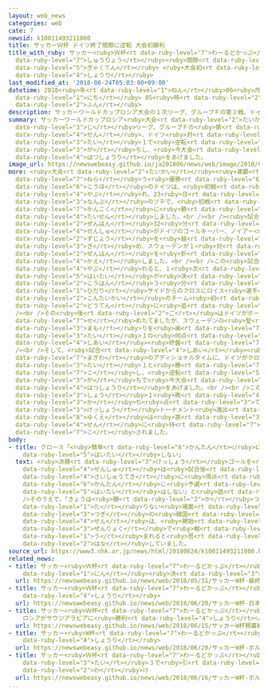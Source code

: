 ```yaml
---
layout: web_news
categories: web
cate: 7
newsid: k10011493211000
title: サッカーＷ杯 ドイツ終了間際に逆転 大会初勝利
title_with_ruby: サッカー<ruby>Ｗ杯<rt data-ruby-level="7">わーるどかっぷ</rt></ruby> ドイツ<ruby>終了<rt
  data-ruby-level="7">しゅうりょう</rt></ruby><ruby>間際<rt data-ruby-level="7">まぎわ</rt></ruby>に<ruby>逆転<rt
  data-ruby-level="5">ぎゃくてん</rt></ruby> <ruby>大会初<rt data-ruby-level="4">たいかいはつ</rt></ruby><ruby>勝利<rt
  data-ruby-level="4">しょうり</rt></ruby>
last_modified_at: '2018-06-24T05:03:00+09:00'
datetime: 2018<ruby>年<rt data-ruby-level="1">ねん</rt></ruby>06<ruby>月<rt data-ruby-level="1">がつ</rt></ruby>24<ruby>日<rt
  data-ruby-level="1">にち</rt></ruby> 05<ruby>時<rt data-ruby-level="2">じ</rt></ruby>03<ruby>分<rt
  data-ruby-level="2">ふん</rt></ruby>
description: サッカーワールドカップロシア大会の１次リーグ、グループＦの第２戦、ドイツ対スウェーデンは、ドイツが２対１で逆転勝ちし、今大会初勝利をあげました。
summary: サッカーワールドカップロシア<ruby>大会<rt data-ruby-level="2">たいかい</rt></ruby>の１<ruby>次<rt
  data-ruby-level="3">じ</rt></ruby>リーグ、グループＦの<ruby>第<rt data-ruby-level="3">だい</rt></ruby>２<ruby>戦<rt
  data-ruby-level="4">せん</rt></ruby>、ドイツ<ruby>対<rt data-ruby-level="3">たい</rt></ruby>スウェーデンは、ドイツが２<ruby>対<rt
  data-ruby-level="3">たい</rt></ruby>１で<ruby>逆転<rt data-ruby-level="5">ぎゃくてん</rt></ruby><ruby>勝<rt
  data-ruby-level="3">が</rt></ruby>ちし、<ruby>今大会<rt data-ruby-level="2">こんたいかい</rt></ruby><ruby>初勝利<rt
  data-ruby-level="4">はつしょうり</rt></ruby>をあげました。
image_url: https://newswebeasy.github.io/ja201806/news/web/image/2018/06/24/K10011493211_1806240546_1806240548_01_02.jpg
more: <ruby>大会<rt data-ruby-level="2">たいかい</rt></ruby><ruby>連覇<rt data-ruby-level="7">れんぱ</rt></ruby>を<ruby>狙<rt
  data-ruby-level="7">ねら</rt></ruby>う<ruby>優勝<rt data-ruby-level="6">ゆうしょう</rt></ruby><ruby>候補<rt
  data-ruby-level="6">こうほ</rt></ruby>のドイツは、<ruby>初戦<rt data-ruby-level="4">しょせん</rt></ruby>でメキシコに<ruby>敗<rt
  data-ruby-level="4">やぶ</rt></ruby>れ、23<ruby>日<rt data-ruby-level="1">にち</rt></ruby>、ロシア<ruby>南部<rt
  data-ruby-level="3">なんぶ</rt></ruby>のソチで、<ruby>初戦<rt data-ruby-level="4">しょせん</rt></ruby>で<ruby>韓国<rt
  data-ruby-level="7">かんこく</rt></ruby>に<ruby>勝<rt data-ruby-level="3">か</rt></ruby>ったスウェーデンと<ruby>対戦<rt
  data-ruby-level="4">たいせん</rt></ruby>しました。<br /><br /><ruby>試合<rt data-ruby-level="4">しあい</rt></ruby>は<ruby>前半<rt
  data-ruby-level="2">ぜんはん</rt></ruby>32<ruby>分<rt data-ruby-level="2">ふん</rt></ruby>、スウェーデンのトイボネン<ruby>選手<rt
  data-ruby-level="4">せんしゅ</rt></ruby>がドイツのゴールキーパー、ノイアー<ruby>選手<rt data-ruby-level="4">せんしゅ</rt></ruby>の<ruby>頭上<rt
  data-ruby-level="2">ずじょう</rt></ruby>を<ruby>越<rt data-ruby-level="7">こ</rt></ruby>すシュートを<ruby>決<rt
  data-ruby-level="3">き</rt></ruby>め、スウェーデンが１<ruby>対<rt data-ruby-level="3">たい</rt></ruby>０とリードして、<ruby>前半<rt
  data-ruby-level="2">ぜんはん</rt></ruby>を<ruby>折<rt data-ruby-level="4">お</rt></ruby>り<ruby>返<rt
  data-ruby-level="4">かえ</rt></ruby>しました。<br /><br />この<ruby>試合<rt data-ruby-level="4">しあい</rt></ruby>で<ruby>敗<rt
  data-ruby-level="4">やぶ</rt></ruby>れると、１<ruby>次<rt data-ruby-level="3">じ</rt></ruby>リーグ<ruby>敗退<rt
  data-ruby-level="5">はいたい</rt></ruby>が<ruby>決<rt data-ruby-level="3">き</rt></ruby>まるドイツは、<ruby>後半<rt
  data-ruby-level="2">こうはん</rt></ruby>３<ruby>分<rt data-ruby-level="2">ふん</rt></ruby>、<ruby>左<rt
  data-ruby-level="1">ひだり</rt></ruby>サイドからのクロスにロイス<ruby>選手<rt data-ruby-level="4">せんしゅ</rt></ruby>があわせ、これが<ruby>今大会<rt
  data-ruby-level="2">こんたいかい</rt></ruby>のチーム<ruby>初<rt data-ruby-level="4">はつ</rt></ruby>ゴールとなって、<ruby>同点<rt
  data-ruby-level="2">どうてん</rt></ruby>に<ruby>追<rt data-ruby-level="3">お</rt></ruby>いつきました。<br
  /><br />その<ruby>後<rt data-ruby-level="2">ご</rt></ruby>はドイツがボールを<ruby>支配<rt data-ruby-level="5">しはい</rt></ruby>して<ruby>攻<rt
  data-ruby-level="7">せ</rt></ruby>めたてましたが、スウェーデンの<ruby>堅<rt data-ruby-level="7">かた</rt></ruby>い<ruby>守<rt
  data-ruby-level="3">まも</rt></ruby>りを<ruby>崩<rt data-ruby-level="7">くず</rt></ruby>すことができず、１<ruby>対<rt
  data-ruby-level="3">たい</rt></ruby>１の<ruby>同点<rt data-ruby-level="2">どうてん</rt></ruby>のまま、<ruby>試合<rt
  data-ruby-level="4">しあい</rt></ruby><ruby>終盤<rt data-ruby-level="7">しゅうばん</rt></ruby>となりました。<br
  /><br />そして、<ruby>試合<rt data-ruby-level="4">しあい</rt></ruby><ruby>終了<rt data-ruby-level="7">しゅうりょう</rt></ruby><ruby>間際<rt
  data-ruby-level="7">まぎわ</rt></ruby>のアディショナルタイムに、ドイツがクロース<ruby>選手<rt data-ruby-level="4">せんしゅ</rt></ruby>のゴールで２<ruby>対<rt
  data-ruby-level="3">たい</rt></ruby>１と<ruby>勝<rt data-ruby-level="7">か</rt></ruby>ち<ruby>越<rt
  data-ruby-level="7">こ</rt></ruby>し、<ruby>逆転<rt data-ruby-level="5">ぎゃくてん</rt></ruby><ruby>勝<rt
  data-ruby-level="3">が</rt></ruby>ちで<ruby>今大会<rt data-ruby-level="2">こんたいかい</rt></ruby><ruby>初勝利<rt
  data-ruby-level="4">はつしょうり</rt></ruby>をあげました。<br /><br />この<ruby>結果<rt data-ruby-level="4">けっか</rt></ruby>、ドイツとスウェーデンはともに１<ruby>勝<rt
  data-ruby-level="3">しょう</rt></ruby>１<ruby>敗<rt data-ruby-level="4">はい</rt></ruby>で<ruby>勝<rt
  data-ruby-level="3">か</rt></ruby>ち<ruby>点<rt data-ruby-level="3">てん</rt></ruby>「３」となり、<ruby>決勝<rt
  data-ruby-level="3">けっしょう</rt></ruby>トーナメント<ruby>進出<rt data-ruby-level="3">しんしゅつ</rt></ruby>の<ruby>行方<rt
  data-ruby-level="8">ゆくえ</rt></ruby>は<ruby>第<rt data-ruby-level="3">だい</rt></ruby>３<ruby>戦<rt
  data-ruby-level="4">せん</rt></ruby>に<ruby>持<rt data-ruby-level="7">も</rt></ruby>ち<ruby>越<rt
  data-ruby-level="7">こ</rt></ruby>されました。
body:
- title: クロース「<ruby>簡単<rt data-ruby-level="6">かんたん</rt></ruby>に<ruby>予選<rt data-ruby-level="4">よせん</rt></ruby><ruby>敗退<rt
    data-ruby-level="5">はいたい</rt></ruby>しない」
  text: <ruby>決勝<rt data-ruby-level="3">けっしょう</rt></ruby>ゴールを<ruby>決<rt data-ruby-level="3">き</rt></ruby>めたドイツのクロース<ruby>選手<rt
    data-ruby-level="4">せんしゅ</rt></ruby>は<ruby>試合後<rt data-ruby-level="4">しあいご</rt></ruby>、「<ruby>最終的<rt
    data-ruby-level="4">さいしゅうてき</rt></ruby>に<ruby>得点<rt data-ruby-level="4">とくてん</rt></ruby>することができてよかった。ドイツはそう<ruby>簡単<rt
    data-ruby-level="6">かんたん</rt></ruby>に<ruby>予選<rt data-ruby-level="4">よせん</rt></ruby><ruby>敗退<rt
    data-ruby-level="5">はいたい</rt></ruby>はしない」と<ruby>話<rt data-ruby-level="2">はな</rt></ruby>しました。<br
    />そのうえで、「きょうは<ruby>勝<rt data-ruby-level="3">か</rt></ruby>つために<ruby>集中力<rt data-ruby-level="3">しゅうちゅうりょく</rt></ruby>が<ruby>足<rt
    data-ruby-level="1">た</rt></ruby>りない<ruby>場面<rt data-ruby-level="3">ばめん</rt></ruby>もあったので、<ruby>次<rt
    data-ruby-level="3">つぎ</rt></ruby>の<ruby>韓国<rt data-ruby-level="7">かんこく</rt></ruby><ruby>戦<rt
    data-ruby-level="4">せん</rt></ruby>は、<ruby>開始<rt data-ruby-level="3">かいし</rt></ruby>から<ruby>全力<rt
    data-ruby-level="3">ぜんりょく</rt></ruby>で<ruby>戦<rt data-ruby-level="4">たたか</rt></ruby>わなければならない。そうすればチャンスも<ruby>生<rt
    data-ruby-level="1">う</rt></ruby>まれると<ruby>思<rt data-ruby-level="2">おも</rt></ruby>う」と<ruby>話<rt
    data-ruby-level="2">はな</rt></ruby>していました。
source_url: https://www3.nhk.or.jp/news/html/20180624/k10011493211000.html
related_news:
- title: サッカー<ruby>Ｗ杯<rt data-ruby-level="7">わーるどかっぷ</rt></ruby> <ruby>最終<rt data-ruby-level="4">さいしゅう</rt></ruby>メンバー23<ruby>人<rt
    data-ruby-level="1">にん</rt></ruby><ruby>決<rt data-ruby-level="3">き</rt></ruby>まる
  url: https://newswebeasy.github.io/news/web/2018/05/31/サッカーW杯-最終メンバー23人決まる
- title: サッカー<ruby>Ｗ杯<rt data-ruby-level="7">わーるどかっぷ</rt></ruby> <ruby>日本<rt data-ruby-level="1">にっぽん</rt></ruby>がコロンビアに<ruby>勝利<rt
    data-ruby-level="4">しょうり</rt></ruby>
  url: https://newswebeasy.github.io/news/web/2018/06/20/サッカーW杯-日本がコロンビアに勝利
- title: サッカー<ruby>Ｗ杯<rt data-ruby-level="7">わーるどかっぷ</rt></ruby><ruby>開幕戦<rt data-ruby-level="6">かいまくせん</rt></ruby>
    ロシアがサウジアラビアに<ruby>勝利<rt data-ruby-level="4">しょうり</rt></ruby>
  url: https://newswebeasy.github.io/news/web/2018/06/15/サッカーW杯開幕戦-ロシアがサウジアラビアに勝利
- title: サッカー<ruby>W杯<rt data-ruby-level="7">わーるどかっぷ</rt></ruby> ポルトガルがモロッコに<ruby>勝利<rt
    data-ruby-level="4">しょうり</rt></ruby>
  url: https://newswebeasy.github.io/news/web/2018/06/20/サッカーW杯-ポルトガルがモロッコに勝利
- title: サッカー<ruby>Ｗ杯<rt data-ruby-level="7">わーるどかっぷ</rt></ruby> ポルトガル<ruby>対<rt data-ruby-level="3">たい</rt></ruby>スペインは３<ruby>対<rt
    data-ruby-level="3">たい</rt></ruby>３で<ruby>引<rt data-ruby-level="2">ひ</rt></ruby>き<ruby>分<rt
    data-ruby-level="2">わ</rt></ruby>け
  url: https://newswebeasy.github.io/news/web/2018/06/16/サッカーW杯-ポルトガル対スペインは3対3で引き分け
...
```

